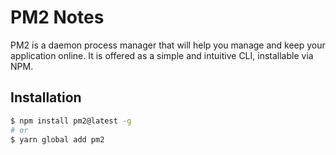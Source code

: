 # PM2 Notes

PM2 is a daemon process manager that will help you manage and keep your application online. It is offered as a simple and intuitive CLI, installable via NPM.


## Installation

```sh
$ npm install pm2@latest -g
# or
$ yarn global add pm2
```
